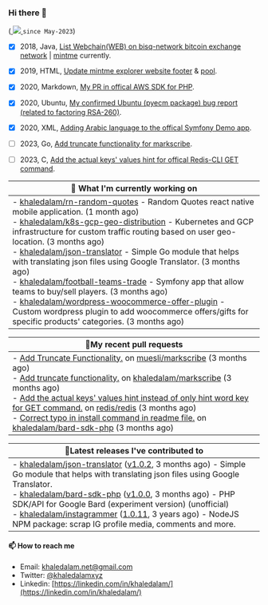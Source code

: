 ### Hi there 👋

<p align="left">
    (<a href="https://github.com/khaledalam">
        <img src="https://komarev.com/ghpvc/?username=khaledalam&color=blue&style=flat)" />
    </a> <code>since May-2023</code>)
</p>


- [x] 2018, Java, <a href="https://github.com/bisq-network/bisq/pull/2167">List Webchain(WEB) on bisq-network bitcoin exchange network</a> | [mintme](https://github.com/mintme-com/) currently. 
- [x] 2019, HTML, <a href="https://github.com/mintme-com/explorer/pull/4">Update mintme explorer website footer</a> & [pool](https://github.com/mintme-com/pool/pull/12/files).
- [x] 2020, Markdown, <a href="https://github.com/aws/aws-sdk-php/pull/2078">My PR in offical AWS SDK for PHP</a>.
- [x] 2020, Ubuntu, <a href="https://bugs.launchpad.net/ubuntu/+source/pyecm/+bug/1899312">My confirmed Ubuntu (pyecm package) bug report (related to factoring RSA-260)</a>.
- [x] 2020, XML, <a href="https://github.com/symfony/demo/pull/1142">Adding Arabic language to the offical Symfony Demo app</a>.
- [ ] 2023, Go, <a href="https://github.com/muesli/markscribe/pull/76">Add truncate functionality for markscribe</a>.
- [ ] 2023, C, <a href="https://github.com/redis/redis/pull/12215">Add the actual keys' values hint for offical Redis-CLI GET command</a>.


<div align="left">

| 👷 What I'm currently working on        |
| ------------- |
|  - [khaledalam/rn-random-quotes](https://github.com/khaledalam/rn-random-quotes) - Random Quotes react native mobile application. (1 month ago)<br /> - [khaledalam/k8s-gcp-geo-distribution](https://github.com/khaledalam/k8s-gcp-geo-distribution) - Kubernetes and GCP infrastructure for custom traffic routing based on user geo-location. (3 months ago)<br /> - [khaledalam/json-translator](https://github.com/khaledalam/json-translator) - Simple Go module that helps with translating json files using Google Translator. (3 months ago)<br /> - [khaledalam/football-teams-trade](https://github.com/khaledalam/football-teams-trade) - Symfony app that allow teams to buy/sell players. (3 months ago)<br /> - [khaledalam/wordpress-woocommerce-offer-plugin](https://github.com/khaledalam/wordpress-woocommerce-offer-plugin) - Custom wordpress plugin to add woocommerce offers/gifts for specific products&#39; categories. (3 months ago)<br />      |

</div>

<div align="left">

| 🔨My recent pull requests           |
| ------------- |
| - [Add Truncate Functionality.](https://github.com/muesli/markscribe/pull/76) on [muesli/markscribe](https://github.com/muesli/markscribe) (3 months ago)<br />- [Add truncate functionality.](https://github.com/khaledalam/markscribe/pull/1) on [khaledalam/markscribe](https://github.com/khaledalam/markscribe) (3 months ago)<br />- [Add the actual keys&#39; values hint instead of only hint word key for GET command.](https://github.com/redis/redis/pull/12215) on [redis/redis](https://github.com/redis/redis) (3 months ago)<br />- [Correct typo in install command in readme file.](https://github.com/khaledalam/bard-sdk-php/pull/1) on [khaledalam/bard-sdk-php](https://github.com/khaledalam/bard-sdk-php) (3 months ago)<br />      |

</div>

<div align="left">

| 🔭Latest releases I've contributed to           |
| ------------- |
| - [khaledalam/json-translator](https://github.com/khaledalam/json-translator) ([v1.0.2](https://github.com/khaledalam/json-translator/releases/tag/v1.0.2), 3 months ago) - Simple Go module that helps with translating json files using Google Translator.<br />- [khaledalam/bard-sdk-php](https://github.com/khaledalam/bard-sdk-php) ([v1.0.0](https://github.com/khaledalam/bard-sdk-php/releases/tag/v1.0.0), 3 months ago) - PHP SDK/API for Google Bard (experiment version) (unofficial)<br />- [khaledalam/instagrammer](https://github.com/khaledalam/instagrammer) ([1.0.11](https://github.com/khaledalam/instagrammer/releases/tag/1.0.11), 3 years ago) - NodeJS NPM package: scrap IG profile media, comments and more.<br />      |

</div>

#### 📫 How to reach me

- Email: [khaledalam.net@gmail.com](mailto:khaledalam.net@gmail.com)
- Twitter: [@khaledalamxyz](https://twitter.com/khaledalamxyz/)
- Linkedin: [https://linkedin.com/in/khaledalam/](https://linkedin.com/in/khaledalam/)
